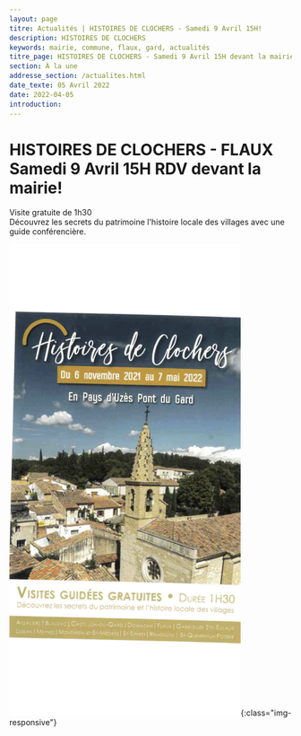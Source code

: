 ```yaml
---
layout: page
titre: Actualités | HISTOIRES DE CLOCHERS - Samedi 9 Avril 15H!
description: HISTOIRES DE CLOCHERS 
keywords: mairie, commune, flaux, gard, actualités
titre_page: HISTOIRES DE CLOCHERS - Samedi 9 Avril 15H devant la mairie
section: À la une
addresse_section: /actualites.html
date_texte: 05 Avril 2022
date: 2022-04-05
introduction: 
---
```


# HISTOIRES DE CLOCHERS - FLAUX Samedi 9 Avril 15H RDV devant la mairie! <br>
Visite gratuite de 1h30 <br>
Découvrez les secrets du patrimoine l'histoire locale des villages avec une guide conférencière. <br>

![HISTOIRES DE CLOCHERS](/assets/flyer/FLAUX_clochers_histoire_2022.png){:class="img-responsive"}

